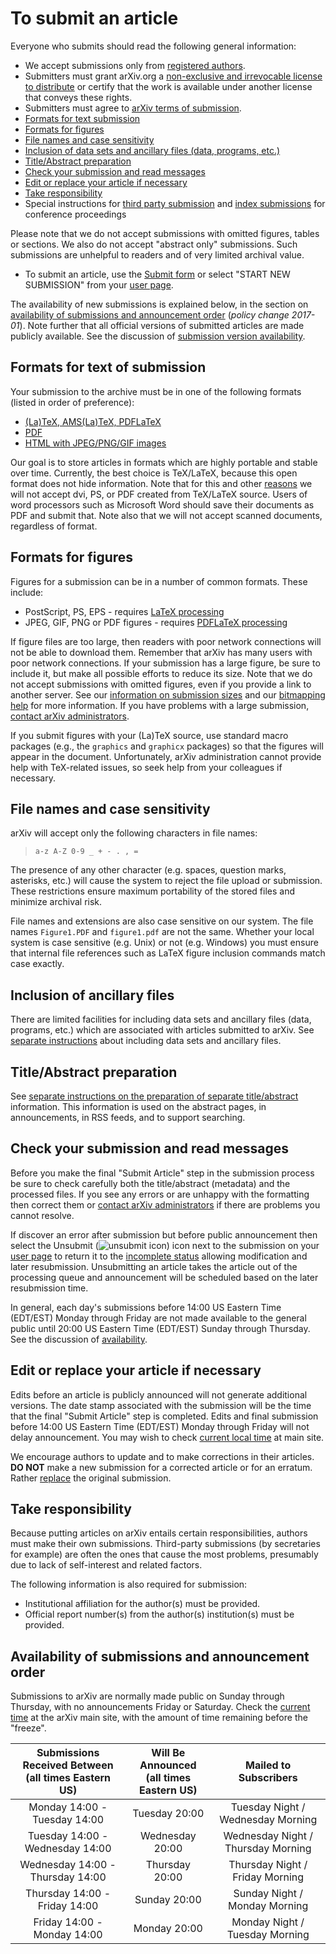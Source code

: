 To submit an article
====================

<span id="guidelines"></span> Everyone who submits should read the
following general information:

-   We accept submissions only from [registered authors](registerhelp).
-   Submitters must grant arXiv.org a [non-exclusive and irrevocable
    license to distribute](license) or certify that the work is
    available under another license that conveys these rights.
-   Submitters must agree to [arXiv terms of
    submission](terms_of_submission).
-   [Formats for text submission](#text)
-   [Formats for figures](#figures)
-   [File names and case sensitivity](#files)
-   [Inclusion of data sets and ancillary files (data, programs,
    etc.)](#datasets)
-   [Title/Abstract preparation](prep)
-   [Check your submission and read messages](#read)
-   [Edit or replace your article if necessary](#replace)
-   [Take responsibility](#responsibility)
-   Special instructions for [third party
    submission](third_party_submission) and [index
    submissions](submit_index) for conference proceedings

Please note that we do not accept submissions with omitted figures,
tables or sections. We also do not accept "abstract only" submissions.
Such submissions are unhelpful to readers and of very limited archival
value.

-   To submit an article, use the [Submit form](http://arxiv.org/submit)
    or select "START NEW SUBMISSION" from your [user
    page](http://arxiv.org/user).

The availability of new submissions is explained below, in the section
on [availability of submissions and announcement order](#availability)
(*policy change 2017-01*). Note further that all official versions of
submitted articles are made publicly available. See the discussion of
[submission version availability](versions).

<span id="text"></span>

Formats for text of submission
------------------------------

Your submission to the archive must be in one of the following formats
(listed in order of preference):

-   [(La)TeX, AMS(La)TeX, PDFLaTeX](submit_tex)
-   [PDF](submit_pdf)
-   [HTML with JPEG/PNG/GIF images](submit_html)

Our goal is to store articles in formats which are highly portable and
stable over time. Currently, the best choice is TeX/LaTeX, because this
open format does not hide information. Note that for this and other
[reasons](/help/faq/whytex) we will not accept dvi, PS, or PDF created
from TeX/LaTeX source. Users of word processors such as Microsoft Word
should save their documents as PDF and submit that. Note also that we
will not accept scanned documents, regardless of format.

<span id="figures"></span>

Formats for figures
-------------------

Figures for a submission can be in a number of common formats. These
include:

-   PostScript, PS, EPS - requires [LaTeX processing](submit_tex#latex)
-   JPEG, GIF, PNG or PDF figures - requires [PDFLaTeX processing](submit_tex#pdflatex) 

If figure files are too large, then readers with poor network
connections will not be able to download them. Remember that arXiv has
many users with poor network connections. If your submission has a large figure, be sure to
include it, but make all possible efforts to reduce its size. Note that
we do not accept submissions with omitted figures, even if you provide a
link to another server. See our [information on submission sizes](sizes)
and our [bitmapping help](bitmap) for more information. If you have
problems with a large submission, [contact arXiv
administrators](/help/contact).

If you submit figures with your (La)TeX source, use standard macro
packages (e.g., the `graphics` and `graphicx` packages) so that the
figures will appear in the document. Unfortunately, arXiv administration
cannot provide help with TeX-related issues, so seek help from your
colleagues if necessary.

<span id="files"></span>

File names and case sensitivity
-------------------------------

arXiv will accept only the following characters in file names:

> `a-z A-Z 0-9 _ + - . , = `

The presence of any other character (e.g. spaces, question marks,
asterisks, etc.) will cause the system to reject the file upload or
submission. These restrictions ensure maximum portability of the stored
files and minimize archival risk.

File names and extensions are also case sensitive on our system. The
file names `Figure1.PDF` and `figure1.pdf` are not the same. Whether
your local system is case sensitive (e.g. Unix) or not (e.g. Windows)
you must ensure that internal file references such as LaTeX figure
inclusion commands match case exactly.

<span id="datasets"></span>

Inclusion of ancillary files
------------------------------------------

There are limited facilities for including data sets and ancillary files
(data, programs, etc.) which are associated with articles submitted to
arXiv. See [separate instructions](ancillary_files) about including data sets
and ancillary files.

<span id="prep"></span>

Title/Abstract preparation
--------------------------

See [separate instructions on the preparation of separate
title/abstract](prep) information. This information is used on the
abstract pages, in announcements, in RSS feeds, and to support
searching.

<span id="read"></span>

Check your submission and read messages
---------------------------------------

Before you make the final "Submit Article" step in the submission
process be sure to check carefully both the title/abstract (metadata)
and the processed files. If you see any errors or are unhappy with the
formatting then correct them or [contact arXiv
administrators](/help/contact) if there are problems you cannot resolve.

If discover an error after submission but before public announcement
then select the Unsubmit (![unsubmit icon](/images/unsubmit.png)) icon
next to the submission on your [user page](http://arxiv.org/user) to
return it to the [incomplete status](submit_status#incomplete) allowing
modification and later resubmission. Unsubmitting an article takes the
article out of the processing queue and announcement will be scheduled
based on the later resubmission time.

In general, each day's submissions before 14:00 US Eastern Time
(EDT/EST) Monday through Friday are not made available to the general
public until 20:00 US Eastern Time (EDT/EST) Sunday through Thursday.
See the discussion of [availability](#availability).

<span id="replace"></span>

Edit or replace your article if necessary
-----------------------------------------

Edits before an article is publicly announced will not generate
additional versions. The date stamp associated with the submission will
be the time that the final "Submit Article" step is completed. Edits and
final submission before 14:00 US Eastern Time (EDT/EST) Monday through
Friday will not delay announcement. You may wish to check [current local
time](http://arXiv.org/localtime) at main site.

We encourage authors to update and to make corrections in their
articles. **DO NOT** make a new submission for a corrected article or
for an erratum. Rather [replace](replace) the original submission.

<span id="responsibility"></span>

Take responsibility
-------------------

Because putting articles on arXiv entails certain responsibilities,
authors must make their own submissions. Third-party submissions (by
secretaries for example) are often the ones that cause the most
problems, presumably due to lack of self-interest and related factors.

The following information is also required for submission:

-   Institutional affiliation for the author(s) must be provided.
-   Official report number(s) from the author(s) institution(s) must be
    provided.

<span id="availability"></span>

Availability of submissions and announcement order
--------------------------------------------------

Submissions to arXiv are normally made public on Sunday through
Thursday, with no announcements Friday or Saturday. Check the [current
time](https://arxiv.org/localtime) at the arXiv main site, with the
amount of time remaining before the "freeze".



| Submissions Received Between<br />(all times Eastern US) | Will Be Announced<br />(all times Eastern US) | Mailed to Subscribers |
|:---:|:---:|:---:|
| Monday 14:00 - Tuesday 14:00 | Tuesday 20:00 | Tuesday Night / Wednesday Morning |
| Tuesday 14:00 - Wednesday 14:00 | Wednesday 20:00 | Wednesday Night / Thursday Morning | 
| Wednesday 14:00 - Thursday 14:00 | Thursday 20:00 | Thursday Night / Friday Morning |
| Thursday 14:00 - Friday 14:00 | Sunday 20:00 | Sunday Night / Monday Morning |
| Friday 14:00 - Monday 14:00 | Monday 20:00 | Monday Night / Tuesday Morning |

